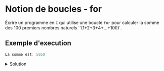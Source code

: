 # Notion de boucles - for

Écrire un programme en ``C`` qui utilise une boucle ``for`` pour calculer la somme des 100 premiers nombres naturels ``(1+2+3+4+...+100)`.

## Exemple d'execution

```cpp
La somme est: 5050
```

<details>
<summary>Solution</summary>

```cpp
#include <stdio.h>

int main() {
    int somme = 0;
    int i;

    for (i = 1; i <= 100; i++) {
        somme += i;
    }
    printf("La somme est: %d\n", somme);
    return 0;
}
```

</details>

